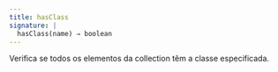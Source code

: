 ```yaml
---
title: hasClass
signature: |
  hasClass(name) ⇒ boolean
---
```


Verifica se todos os elementos da collection têm a classe especificada.